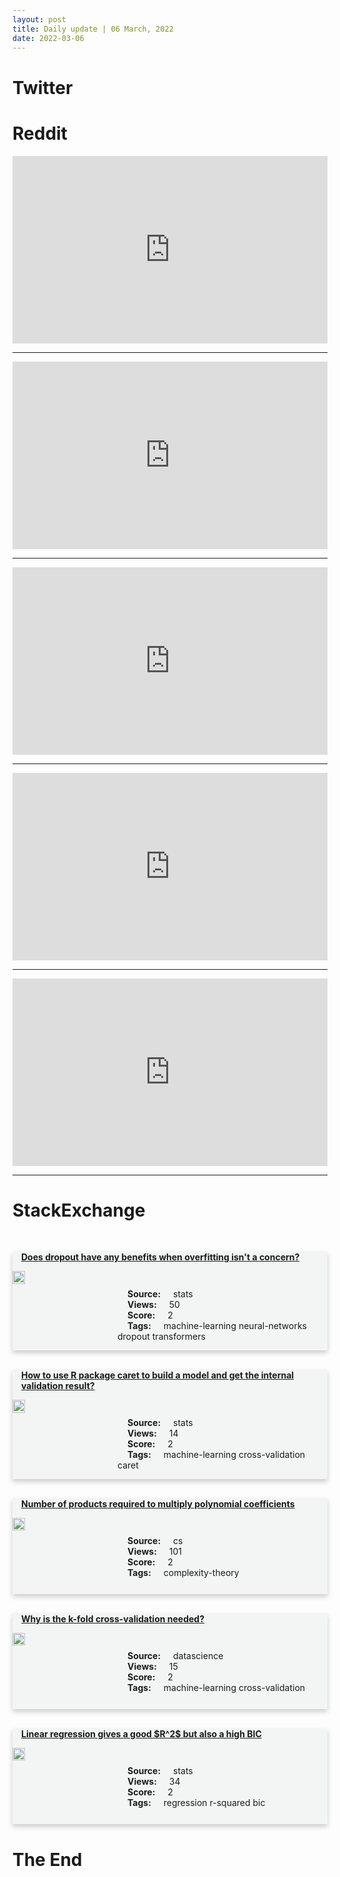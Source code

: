 ```yaml
---
layout: post
title: Daily update | 06 March, 2022
date: 2022-03-06
---
```


<script async src="https://platform.twitter.com/widgets.js" charset="utf-8"></script>


<script src='https://storage.ko-fi.com/cdn/scripts/overlay-widget.js'></script>
<script>
  kofiWidgetOverlay.draw('themldojo', {
    'type': 'floating-chat',
    'floating-chat.donateButton.text': 'Support me',
    'floating-chat.donateButton.background-color': '#f45d22',
    'floating-chat.donateButton.text-color': '#fff'
  });
</script>

# Twitter 

<blockquote class="twitter-tweet"><a href="https://twitter.com/thevivafrei/status/1500242597209690115"></a></blockquote>

<blockquote class="twitter-tweet"><a href="https://twitter.com/HeyTammyBruce/status/1499958217836793857"></a></blockquote>

<blockquote class="twitter-tweet"><a href="https://twitter.com/bengoertzel/status/1500100739091210244"></a></blockquote>

<blockquote class="twitter-tweet"><a href="https://twitter.com/TheSequenceAI/status/1500079952636612611"></a></blockquote>

<blockquote class="twitter-tweet"><a href="https://twitter.com/UniofOxford/status/1500050991600836611"></a></blockquote>

<blockquote class="twitter-tweet"><a href="https://twitter.com/ylecun/status/1500124097057021957"></a></blockquote>

<blockquote class="twitter-tweet"><a href="https://twitter.com/arXiv_Daily/status/1500035716306247680"></a></blockquote>

<blockquote class="twitter-tweet"><a href="https://twitter.com/arXiv_Daily/status/1499959970124615682"></a></blockquote>

<blockquote class="twitter-tweet"><a href="https://twitter.com/arXiv_Daily/status/1499990545350807554"></a></blockquote>

<blockquote class="twitter-tweet"><a href="https://twitter.com/slashML/status/1500055664357527558"></a></blockquote>

# Reddit 

<iframe id="reddit-embed" src="https://www.redditmedia.com/r/MachineLearning/comments/t78zoq/r_seamlessgan_selfsupervised_synthesis_of?ref_source=embed&amp;ref=share&amp;embed=true" sandbox="allow-scripts allow-same-origin allow-popups" style="border: none;" height="300" width="100%" scrolling="yes"></iframe>
<hr style="width:100%;text-align:left;margin-left:0">
<iframe id="reddit-embed" src="https://www.redditmedia.com/r/datascience/comments/t74kwz/my_company_wants_to_implement_blockchain_into_the?ref_source=embed&amp;ref=share&amp;embed=true" sandbox="allow-scripts allow-same-origin allow-popups" style="border: none;" height="300" width="100%" scrolling="yes"></iframe>
<hr style="width:100%;text-align:left;margin-left:0">
<iframe id="reddit-embed" src="https://www.redditmedia.com/r/dataengineering/comments/t6xni1/learning_basics_python_and_sql_whats_next?ref_source=embed&amp;ref=share&amp;embed=true" sandbox="allow-scripts allow-same-origin allow-popups" style="border: none;" height="300" width="100%" scrolling="yes"></iframe>
<hr style="width:100%;text-align:left;margin-left:0">
<iframe id="reddit-embed" src="https://www.redditmedia.com/r/datascience/comments/t79idk/how_to_deal_with_no_mentor_situation?ref_source=embed&amp;ref=share&amp;embed=true" sandbox="allow-scripts allow-same-origin allow-popups" style="border: none;" height="300" width="100%" scrolling="yes"></iframe>
<hr style="width:100%;text-align:left;margin-left:0">
<iframe id="reddit-embed" src="https://www.redditmedia.com/r/datascience/comments/t7bqge/is_this_a_good_calibration_curve_or_not?ref_source=embed&amp;ref=share&amp;embed=true" sandbox="allow-scripts allow-same-origin allow-popups" style="border: none;" height="300" width="100%" scrolling="yes"></iframe>
<hr style="width:100%;text-align:left;margin-left:0">

<style>
.card {
box-shadow: 0 4px 8px 0 rgba(0,0,0,0.2);
transition: 0.3s;
width: 100%;
background-color: #F3F4F4;
}
p{
    margin-left:  3em;
    padding-top: 1em;
}
.part2{
    display: grid;
    grid-template-columns: 1fr 3fr;
}
h4{
    margin: 1em;
}

.card:hover {
box-shadow: 0 8px 16px 0 rgba(0,0,0,0.2);
}
b {
padding: 2px 16px;
}
</style>
  
# StackExchange 


  <br>
  <div class="card">
  <h4><a href='https://stats.stackexchange.com/questions/566733/does-dropout-have-any-benefits-when-overfitting-isnt-a-concern'>Does dropout have any benefits when overfitting isn&#39;t a concern?</a></h4> 
  <div class="part2">
      <img src="https://cdn.sstatic.net/Sites/stats/Img/apple-touch-icon@2.png?v=344f57aa10cc" alt="Img missing!" style="width:40%">
      <p><b>Source:</b> stats<br><b>Views:</b> 50<br><b>Score:</b> 2<br><b>Tags:</b> <span class="badge badge-dark">machine-learning</span> <span class="badge badge-dark">neural-networks</span> <span class="badge badge-dark">dropout</span> <span class="badge badge-dark">transformers</span></p> 
  </div>
  </div>
      
  <br>
  <div class="card">
  <h4><a href='https://stats.stackexchange.com/questions/566723/how-to-use-r-package-caret-to-build-a-model-and-get-the-internal-validation-resu'>How to use R package caret to build a model and get the internal validation result?</a></h4> 
  <div class="part2">
      <img src="https://cdn.sstatic.net/Sites/stats/Img/apple-touch-icon@2.png?v=344f57aa10cc" alt="Img missing!" style="width:40%">
      <p><b>Source:</b> stats<br><b>Views:</b> 14<br><b>Score:</b> 2<br><b>Tags:</b> <span class="badge badge-dark">machine-learning</span> <span class="badge badge-dark">cross-validation</span> <span class="badge badge-dark">caret</span></p> 
  </div>
  </div>
      
  <br>
  <div class="card">
  <h4><a href='https://cs.stackexchange.com/questions/149641/number-of-products-required-to-multiply-polynomial-coefficients'>Number of products required to multiply polynomial coefficients</a></h4> 
  <div class="part2">
      <img src="https://cdn.sstatic.net/Sites/cs/Img/apple-touch-icon@2.png?v=324a3e0c2b03" alt="Img missing!" style="width:40%">
      <p><b>Source:</b> cs<br><b>Views:</b> 101<br><b>Score:</b> 2<br><b>Tags:</b> <span class="badge badge-dark">complexity-theory</span></p> 
  </div>
  </div>
      
  <br>
  <div class="card">
  <h4><a href='https://datascience.stackexchange.com/questions/108792/why-is-the-k-fold-cross-validation-needed'>Why is the k-fold cross-validation needed?</a></h4> 
  <div class="part2">
      <img src="https://cdn.sstatic.net/Sites/datascience/Img/apple-touch-icon@2.png?v=1c36463984b3" alt="Img missing!" style="width:40%">
      <p><b>Source:</b> datascience<br><b>Views:</b> 15<br><b>Score:</b> 2<br><b>Tags:</b> <span class="badge badge-dark">machine-learning</span> <span class="badge badge-dark">cross-validation</span></p> 
  </div>
  </div>
      
  <br>
  <div class="card">
  <h4><a href='https://stats.stackexchange.com/questions/566724/linear-regression-gives-a-good-r2-but-also-a-high-bic'>Linear regression gives a good $R^2$ but also a high BIC</a></h4> 
  <div class="part2">
      <img src="https://cdn.sstatic.net/Sites/stats/Img/apple-touch-icon@2.png?v=344f57aa10cc" alt="Img missing!" style="width:40%">
      <p><b>Source:</b> stats<br><b>Views:</b> 34<br><b>Score:</b> 2<br><b>Tags:</b> <span class="badge badge-dark">regression</span> <span class="badge badge-dark">r-squared</span> <span class="badge badge-dark">bic</span></p> 
  </div>
  </div>
      
# The End